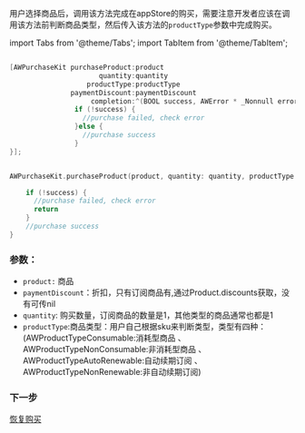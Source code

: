 
用户选择商品后，调用该方法完成在appStore的购买，需要注意开发者应该在调用该方法前判断商品类型，然后传入该方法的`productType`参数中完成购买。

import Tabs from '@theme/Tabs';
import TabItem from '@theme/TabItem';

<Tabs>
  <TabItem value="Objective-C" label="Objective-C">

```Objective-C 

[AWPurchaseKit purchaseProduct:product 
                      quantity:quantity 
                   productType:productType 
               paymentDiscount:paymentDiscount 
                    completion:^(BOOL success, AWError * _Nonnull error) {
                if (!success) {
                  //purchase failed, check error
                }else {
                  //purchase success
                }
}];
```
  </TabItem>
  <TabItem value="Swift" label="Swift">

```Swift

AWPurchaseKit.purchaseProduct(product, quantity: quantity, productType: productType, paymentDiscount: nil) { success, error in

    if (!success) {
      //purchase failed, check error
      return
    }
    //purchase success  
}
```
  </TabItem>
</Tabs>

### 参数：
*  `product:` 商品
* `paymentDiscount`：折扣，只有订阅商品有,通过Product.discounts获取，没有可传nil
*  `quantity`: 购买数量，订阅商品的数量是1，其他类型的商品通常也都是1
*  `productType`:商品类型：用户自己根据sku来判断类型，类型有四种：(AWProductTypeConsumable:消耗型商品   、AWProductTypeNonConsumable:非消耗型商品  、
                  AWProductTypeAutoRenewable:自动续期订阅 、AWProductTypeNonRenewable:非自动续期订阅)


### 下一步

[恢复购买](/Restoring_Purchases)